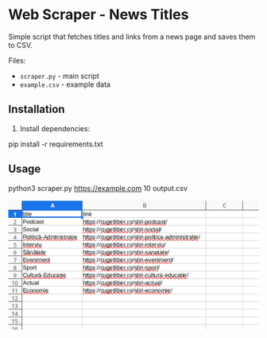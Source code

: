 # Web Scraper - News Titles

Simple script that fetches titles and links from a news page and saves them to CSV.

Files:
- `scraper.py` - main script
- `example.csv` - example data


## Installation
1. Install dependencies:

pip install -r requirements.txt


## Usage
python3 scraper.py https://example.com 10 output.csv


![image](scraper.png)

